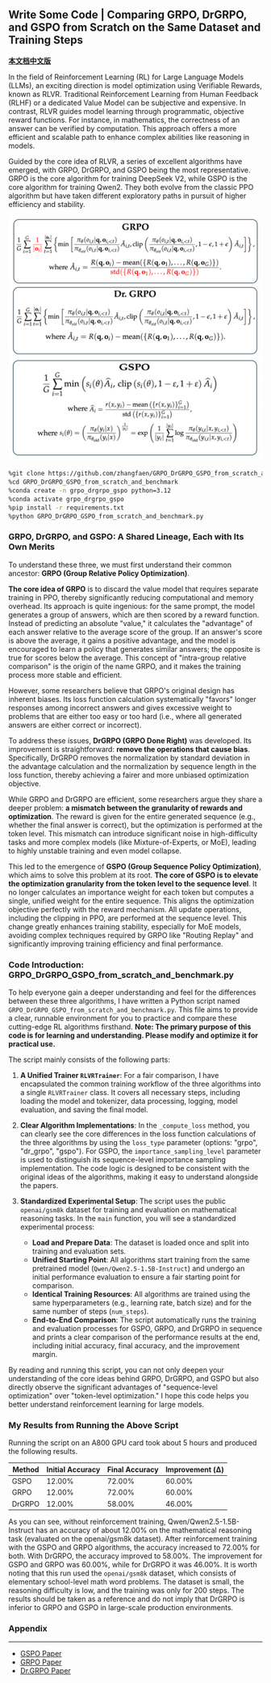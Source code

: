 ## Write Some Code | Comparing GRPO, DrGRPO, and GSPO from Scratch on the Same Dataset and Training Steps  
  
**[本文档中文版](README.md)**   

  
In the field of Reinforcement Learning (RL) for Large Language Models (LLMs), an exciting direction is model optimization using Verifiable Rewards, known as RLVR. Traditional Reinforcement Learning from Human Feedback (RLHF) or a dedicated Value Model can be subjective and expensive. In contrast, RLVR guides model learning through programmatic, objective reward functions. For instance, in mathematics, the correctness of an answer can be verified by computation. This approach offers a more efficient and scalable path to enhance complex abilities like reasoning in models.

Guided by the core idea of RLVR, a series of excellent algorithms have emerged, with GRPO, DrGRPO, and GSPO being the most representative. GRPO is the core algorithm for training DeepSeek V2, while GSPO is the core algorithm for training Qwen2. They both evolve from the classic PPO algorithm but have taken different exploratory paths in pursuit of higher efficiency and stability. 

![alt text](images/grpo_drgrpo_gspo.png)

```bash
%git clone https://github.com/zhangfaen/GRPO_DrGRPO_GSPO_from_scratch_and_benchmark
%cd GRPO_DrGRPO_GSPO_from_scratch_and_benchmark
%conda create -n grpo_drgrpo_gspo python=3.12
%conda activate grpo_drgrpo_gspo 
%pip install -r requirements.txt
%python GRPO_DrGRPO_GSPO_from_scratch_and_benchmark.py
```

### GRPO, DrGRPO, and GSPO: A Shared Lineage, Each with Its Own Merits

To understand these three, we must first understand their common ancestor: **GRPO (Group Relative Policy Optimization)**.

**The core idea of GRPO** is to discard the value model that requires separate training in PPO, thereby significantly reducing computational and memory overhead. Its approach is quite ingenious: for the same prompt, the model generates a group of answers, which are then scored by a reward function. Instead of predicting an absolute "value," it calculates the "advantage" of each answer relative to the average score of the group. If an answer's score is above the average, it gains a positive advantage, and the model is encouraged to learn a policy that generates similar answers; the opposite is true for scores below the average. This concept of "intra-group relative comparison" is the origin of the name GRPO, and it makes the training process more stable and efficient.

However, some researchers believe that GRPO's original design has inherent biases. Its loss function calculation systematically "favors" longer responses among incorrect answers and gives excessive weight to problems that are either too easy or too hard (i.e., where all generated answers are either correct or incorrect).

To address these issues, **DrGRPO (GRPO Done Right)** was developed. Its improvement is straightforward: **remove the operations that cause bias**. Specifically, DrGRPO removes the normalization by standard deviation in the advantage calculation and the normalization by sequence length in the loss function, thereby achieving a fairer and more unbiased optimization objective.

While GRPO and DrGRPO are efficient, some researchers argue they share a deeper problem: **a mismatch between the granularity of rewards and optimization**. The reward is given for the entire generated sequence (e.g., whether the final answer is correct), but the optimization is performed at the token level. This mismatch can introduce significant noise in high-difficulty tasks and more complex models (like Mixture-of-Experts, or MoE), leading to highly unstable training and even model collapse.

This led to the emergence of **GSPO (Group Sequence Policy Optimization)**, which aims to solve this problem at its root. **The core of GSPO is to elevate the optimization granularity from the token level to the sequence level**. It no longer calculates an importance weight for each token but computes a single, unified weight for the entire sequence. This aligns the optimization objective perfectly with the reward mechanism. All update operations, including the clipping in PPO, are performed at the sequence level. This change greatly enhances training stability, especially for MoE models, avoiding complex techniques required by GRPO like "Routing Replay" and significantly improving training efficiency and final performance.

### Code Introduction: GRPO_DrGRPO_GSPO_from_scratch_and_benchmark.py

To help everyone gain a deeper understanding and feel for the differences between these three algorithms, I have written a Python script named `GRPO_DrGRPO_GSPO_from_scratch_and_benchmark.py`. This file aims to provide a clear, runnable environment for you to practice and compare these cutting-edge RL algorithms firsthand. **Note: The primary purpose of this code is for learning and understanding. Please modify and optimize it for practical use.**

The script mainly consists of the following parts:

1.  **A Unified Trainer `RLVRTrainer`**: For a fair comparison, I have encapsulated the common training workflow of the three algorithms into a single `RLVRTrainer` class. It covers all necessary steps, including loading the model and tokenizer, data processing, logging, model evaluation, and saving the final model.

2.  **Clear Algorithm Implementations**: In the `_compute_loss` method, you can clearly see the core differences in the loss function calculations of the three algorithms by using the `loss_type` parameter (options: "grpo", "dr_grpo", "gspo"). For GSPO, the `importance_sampling_level` parameter is used to distinguish its sequence-level importance sampling implementation. The code logic is designed to be consistent with the original ideas of the algorithms, making it easy to understand alongside the papers.

3.  **Standardized Experimental Setup**: The script uses the public `openai/gsm8k` dataset for training and evaluation on mathematical reasoning tasks. In the `main` function, you will see a standardized experimental process:
    *   **Load and Prepare Data**: The dataset is loaded once and split into training and evaluation sets.
    *   **Unified Starting Point**: All algorithms start training from the same pretrained model (`Qwen/Qwen2.5-1.5B-Instruct`) and undergo an initial performance evaluation to ensure a fair starting point for comparison.
    *   **Identical Training Resources**: All algorithms are trained using the same hyperparameters (e.g., learning rate, batch size) and for the same number of steps (`num_steps`).
    *   **End-to-End Comparison**: The script automatically runs the training and evaluation processes for GSPO, GRPO, and DrGRPO in sequence and prints a clear comparison of the performance results at the end, including initial accuracy, final accuracy, and the improvement margin.

By reading and running this script, you can not only deepen your understanding of the core ideas behind GRPO, DrGRPO, and GSPO but also directly observe the significant advantages of "sequence-level optimization" over "token-level optimization." I hope this code helps you better understand reinforcement learning for large models.

### My Results from Running the Above Script
Running the script on an A800 GPU card took about 5 hours and produced the following results.
<div align="center">

| Method  | Initial Accuracy | Final Accuracy | Improvement (Δ) |
|---------|------------------|----------------|-----------------|
| GSPO    | 12.00%           | 72.00%         | 60.00%          |
| GRPO    | 12.00%           | 72.00%         | 60.00%          |
| DrGRPO  | 12.00%           | 58.00%         | 46.00%          |

</div>

As you can see, without reinforcement training, Qwen/Qwen2.5-1.5B-Instruct has an accuracy of about 12.00% on the mathematical reasoning task (evaluated on the openai/gsm8k dataset). After reinforcement training with the GSPO and GRPO algorithms, the accuracy increased to 72.00% for both. With DrGRPO, the accuracy improved to 58.00%. The improvement for GSPO and GRPO was 60.00%, while for DrGRPO it was 46.00%. It is worth noting that this run used the `openai/gsm8k` dataset, which consists of elementary school-level math word problems. The dataset is small, the reasoning difficulty is low, and the training was only for 200 steps. The results should be taken as a reference and do not imply that DrGRPO is inferior to GRPO and GSPO in large-scale production environments.

### Appendix
---
- [GSPO Paper](https://arxiv.org/abs/2507.18071)
- [GRPO Paper](https://arxiv.org/abs/2402.03300)
- [Dr.GRPO Paper](https://arxiv.org/pdf/2503.20783)